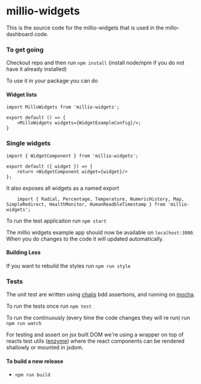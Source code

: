 # millio-widgets

This is the source code for the millio-widgets that is used in the millo-dashboard code.

### To get going
Checkout repo and then run ```npm install``` (install node/npm if you do not have it already installed)

To use it in your package you can do

#### Widget lists
```
import MilloWidgets from 'millio-widgets';

export default () => {
    <MilloWidgets widgets={WidgetExampleConfig}/>;
}
```

### Single widgets
```
import { WidgetComponent } from 'millio-widgets';

export default ({ widget }) => {
    return <WidgetComponent widget={widget}/>
};
```

It also exposes all widgets as a named export
```
    import { Radial, Percentage, Temperature, NumericHistory, Map, SimpleRedirect, HealthMonitor, HumanReadbleTimestamp } from 'millio-widgets';
```

To run the test applicaiton run  ```npm start```

The millio widgets example app should now be available on ```localhost:3000```.
When you do changes to the code it will updated automatically.

#### Building Less
If you want to rebuild the styles run ```npm run style```

### Tests
The unit test are written using [chaijs](http://chaijs.com/api/bdd/) bdd assertions, and running on [mocha](https://mochajs.org/).

To run the tests once run ```npm test```

To run the continuously (every time the code changes they will re run) run ```npm run watch```

For testing and assert on jsx built DOM we're using a wrapper on top of reacts test utils ([enzyme](http://airbnb.io/enzyme/)) where the react components can be rendered shallowly or mounted in jsdom.

#### To build a new release
*  ```npm run build```
